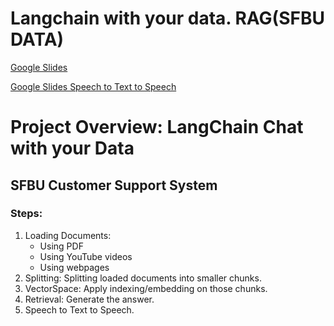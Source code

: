 # Langchain with your data. RAG(SFBU DATA)
[Google Slides](https://docs.google.com/presentation/d/18Pu0I9ItmlWihxiEr__7EP0pZgymY7z6d7_HUupmCSw/edit?usp=sharing)

[Google Slides Speech to Text to Speech](https://docs.google.com/presentation/d/1qsKrQC-PFXQiKhKs6HdJdUNd06T8jCiC-t4iw04Hv4E/edit?usp=sharing)

# Project Overview: LangChain Chat with your Data

## SFBU Customer Support System

### Steps:
1. Loading Documents:
   - Using PDF
   - Using YouTube videos
   - Using webpages
2. Splitting: Splitting loaded documents into smaller chunks.
3. VectorSpace: Apply indexing/embedding on those chunks.
4. Retrieval: Generate the answer.
5. Speech to Text to Speech.

